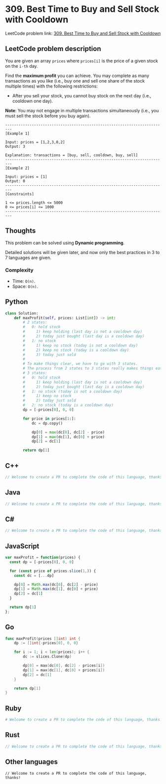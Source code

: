 # 309. Best Time to Buy and Sell Stock with Cooldown
LeetCode problem link: [309. Best Time to Buy and Sell Stock with Cooldown](https://leetcode.com/problems/best-time-to-buy-and-sell-stock-with-cooldown/)

## LeetCode problem description
You are given an array `prices` where `prices[i]` is the price of a given stock on the `i-th` day.

Find the **maximum profit** you can achieve. You may complete as many transactions as you like (i.e., buy one and sell one share of the stock multiple times) with the following restrictions:

* After you sell your stock, you cannot buy stock on the next day (i.e., cooldown one day).

**Note**: You may not engage in multiple transactions simultaneously (i.e., you must sell the stock before you buy again).

```
-------------------------------------------------------------------------
[Example 1]

Input: prices = [1,2,3,0,2]
Output: 3

Explanation: transactions = [buy, sell, cooldown, buy, sell]
-------------------------------------------------------------------------
[Example 2]

Input: prices = [1]
Output: 0
-------------------------------------------------------------------------
[Constraints]

1 <= prices.length <= 5000
0 <= prices[i] <= 1000
-------------------------------------------------------------------------
```

## Thoughts
This problem can be solved using **Dynamic programming**.

Detailed solutions will be given later, and now only the best practices in 3 to 7 languages are given.

### Complexity
* Time: `O(n)`.
* Space: `O(n)`.

## Python
```python
class Solution:
    def maxProfit(self, prices: List[int]) -> int:
        # 2 states:
        #   0: hold stock
        #     1) keep holding (last day is not a cooldown day)
        #     2) today just bought (last day is a cooldown day)
        #   1: no stock
        #     1) keep no stock (today is not a cooldown day)
        #     2) keep no stock (today is a cooldown day)
        #     3) today just sold
        # 
        # To make things clear, we have to go with 3 states.
        # The process from 2 states to 3 states really makes things easier to understand!
        # 3 states:
        #   0: hold stock
        #     1) keep holding (last day is not a cooldown day)
        #     2) today just bought (last day is a cooldown day)
        #   1: no stock (today is not a cooldown day)
        #     1) keep no stock
        #     2) today just sold
        #   2: no stock (today is a cooldown day)
        dp = [-prices[0], 0, 0]

        for price in prices[1:]:
            dc = dp.copy()

            dp[0] = max(dc[0], dc[2] - price)
            dp[1] = max(dc[1], dc[0] + price)
            dp[2] = dc[1]

        return dp[1]
```

## C++
```cpp
// Welcome to create a PR to complete the code of this language, thanks!
```

## Java
```java
// Welcome to create a PR to complete the code of this language, thanks!
```

## C#
```c#
// Welcome to create a PR to complete the code of this language, thanks!
```

## JavaScript
```javascript
var maxProfit = function(prices) {
  const dp = [-prices[0], 0, 0]

  for (const price of prices.slice(1,)) {
    const dc = [...dp]

    dp[0] = Math.max(dc[0], dc[2] - price)
    dp[1] = Math.max(dc[1], dc[0] + price)
    dp[2] = dc[1]
  }

  return dp[1]
};
```

## Go
```go
func maxProfit(prices []int) int {
    dp := []int{-prices[0], 0, 0}

    for i := 1; i < len(prices); i++ {
        dc := slices.Clone(dp)

        dp[0] = max(dc[0], dc[2] - prices[i])
        dp[1] = max(dc[1], dc[0] + prices[i])
        dp[2] = dc[1]
    }

    return dp[1]
}
```

## Ruby
```ruby
# Welcome to create a PR to complete the code of this language, thanks!
```

## Rust
```rust
// Welcome to create a PR to complete the code of this language, thanks!
```

## Other languages
```
// Welcome to create a PR to complete the code of this language, thanks!
```
